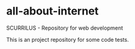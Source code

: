 all-about-internet
==================

SCURRILUS - Repository for web development

This is an project repository for some code tests. 
